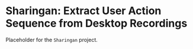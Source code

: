 # Sharingan: Extract User Action Sequence from Desktop Recordings

Placeholder for the `Sharingan` project. 